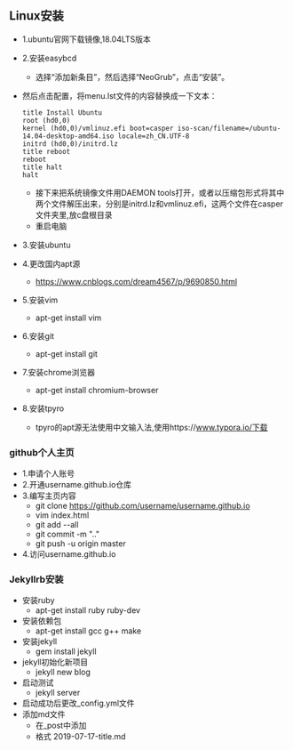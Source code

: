 ## Linux安装

* 1.ubuntu官网下载镜像,18.04LTS版本

* 2.安装easybcd

  * 选择“添加新条目”，然后选择“NeoGrub”，点击“安装”。
* 然后点击配置，将menu.lst文件的内容替换成一下文本：
  
  ```
  title Install Ubuntu
  root (hd0,0)
  kernel (hd0,0)/vmlinuz.efi boot=casper iso-scan/filename=/ubuntu-14.04-desktop-amd64.iso locale=zh_CN.UTF-8
  initrd (hd0,0)/initrd.lz
  title reboot
  reboot
  title halt
  halt
  ```
  
  * 接下来把系统镜像文件用DAEMON tools打开，或者以压缩包形式将其中两个文件解压出来，分别是initrd.lz和vmlinuz.efi，这两个文件在casper文件夹里,放c盘根目录
  * 重启电脑
  
* 3.安装ubuntu

* 4.更改国内apt源

  * https://www.cnblogs.com/dream4567/p/9690850.html

* 5.安装vim

  * apt-get install vim

* 6.安装git

  * apt-get install git

* 7.安装chrome浏览器

  * apt-get install chromium-browser

* 8.安装tpyro

  * tpyro的apt源无法使用中文输入法,使用https://www.typora.io/下载



### github个人主页

* 1.申请个人账号
* 2.开通username.github.io仓库
* 3.编写主页内容
  * git clone https://github.com/username/username.github.io
  * vim index.html
  * git add --all
  * git commit -m ".."
  * git push -u origin master
* 4.访问username.github.io



### Jekyllrb安装

* 安装ruby
  * apt-get install ruby ruby-dev
* 安装依赖包
  * apt-get install gcc g++ make
* 安装jekyll
  * gem install jekyll
* jekyll初始化新项目
  * jekyll new blog
* 启动测试
  * jekyll server
* 启动成功后更改_config.yml文件
* 添加md文件
  * 在_post中添加
  * 格式 2019-07-17-title.md









​    


```

```